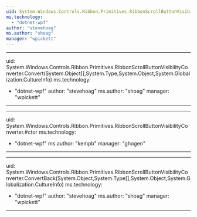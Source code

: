 ```yaml
---
uid: System.Windows.Controls.Ribbon.Primitives.RibbonScrollButtonVisibilityConverter
ms.technology: 
  - "dotnet-wpf"
author: "stevehoag"
ms.author: "shoag"
manager: "wpickett"
---
```


---
uid: System.Windows.Controls.Ribbon.Primitives.RibbonScrollButtonVisibilityConverter.Convert(System.Object[],System.Type,System.Object,System.Globalization.CultureInfo)
ms.technology: 
  - "dotnet-wpf"
author: "stevehoag"
ms.author: "shoag"
manager: "wpickett"
---

---
uid: System.Windows.Controls.Ribbon.Primitives.RibbonScrollButtonVisibilityConverter.#ctor
ms.technology: 
  - "dotnet-wpf"
ms.author: "kempb"
manager: "ghogen"
---

---
uid: System.Windows.Controls.Ribbon.Primitives.RibbonScrollButtonVisibilityConverter.ConvertBack(System.Object,System.Type[],System.Object,System.Globalization.CultureInfo)
ms.technology: 
  - "dotnet-wpf"
author: "stevehoag"
ms.author: "shoag"
manager: "wpickett"
---
